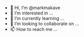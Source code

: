 - 👋 Hi, I’m @markmakave
- 👀 I’m interested in ...
- 🌱 I’m currently learning ...
- 💞️ I’m looking to collaborate on ...
- 📫 How to reach me ...

<!---
markmakave/markmakave is a ✨ special ✨ repository because its `README.md` (this file) appears on your GitHub profile.
You can click the Preview link to take a look at your changes.
--->
